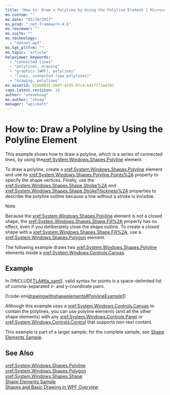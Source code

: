 ```yaml
---
title: "How to: Draw a Polyline by Using the Polyline Element | Microsoft Docs"
ms.custom: ""
ms.date: "03/30/2017"
ms.prod: ".net-framework-4.6"
ms.reviewer: ""
ms.suite: ""
ms.technology: 
  - "dotnet-wpf"
ms.tgt_pltfrm: ""
ms.topic: "article"
helpviewer_keywords: 
  - "connected lines"
  - "polylines, drawing"
  - "graphics [WPF], polylines"
  - "lines, connected (see polylines)"
  - "drawing, polylines"
ms.assetid: 65db8935-d047-4295-87c4-b427ff3ad293
caps.latest.revision: 10
author: "stevehoag"
ms.author: "shoag"
manager: "wpickett"
---
```

# How to: Draw a Polyline by Using the Polyline Element
This example shows how to draw a polyline, which is a series of connected lines, by using the<xref:System.Windows.Shapes.Polyline> element.  
  
 To draw a polyline, create a <xref:System.Windows.Shapes.Polyline> element and use its <xref:System.Windows.Shapes.Polyline.Points%2A> property to specify the shape vertices. Finally, use the <xref:System.Windows.Shapes.Shape.Stroke%2A> and <xref:System.Windows.Shapes.Shape.StrokeThickness%2A> properties to describe the polyline outline because a line without a stroke is invisible.  
  
> [!NOTE]
>  Because the <xref:System.Windows.Shapes.Polyline> element is not a closed shape, the <xref:System.Windows.Shapes.Shape.Fill%2A> property has no effect, even if you deliberately close the shape outline. To create a closed shape with a <xref:System.Windows.Shapes.Shape.Fill%2A>, use a <xref:System.Windows.Shapes.Polygon> element.  
  
 The following example draws two <xref:System.Windows.Shapes.Polyline> elements inside a <xref:System.Windows.Controls.Canvas>.  
  
## Example  
 In [!INCLUDE[TLA#tla_xaml](../../../../includes/tlasharptla-xaml-md.md)], valid syntax for points is a space-delimited list of comma-separated x- and y-coordinate pairs.  
  
 [!code-xml[drawingwithshapeelements#PolylineExample1](../../../../samples/snippets/csharp/VS_Snippets_Wpf/DrawingWithShapeElements/CS/polylineexample.xaml#polylineexample1)]  
  
 Although this example uses a <xref:System.Windows.Controls.Canvas> to contain the polylines, you can use polyline elements (and all the other shape elements) with any <xref:System.Windows.Controls.Panel> or <xref:System.Windows.Controls.Control> that supports non-text content.  
  
 This example is part of a larger sample; for the complete sample, see [Shape Elements Sample](http://go.microsoft.com/fwlink/?LinkID=160037).  
  
## See Also  
 <xref:System.Windows.Shapes.Polyline>   
 <xref:System.Windows.Shapes.Polygon>   
 <xref:System.Windows.Shapes.Shape>   
 [Shape Elements Sample](http://go.microsoft.com/fwlink/?LinkID=160037)   
 [Shapes and Basic Drawing in WPF Overview](../../../../docs/framework/wpf/graphics-multimedia/shapes-and-basic-drawing-in-wpf-overview.md)
